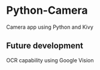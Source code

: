 # Python-Camera
Camera app using Python and Kivy

## Future development
OCR capability using Google Vision

